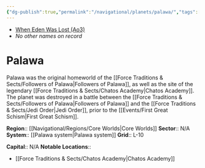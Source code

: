 ```yaml
---
{"dg-publish":true,"permalink":"/navigational/planets/palawa/","tags":["map","planet","core"],"noteIcon":"saber1"}
---
```


- [When Eden Was Lost (Ao3)](https://archiveofourown.org/works/19334440)
- *No other names on record*
# Palawa

Palawa was the original homeworld of the [[Force Traditions & Sects/Followers of Palawa\|Followers of Palawa]], as well as the site of the legendary [[Force Traditions & Sects/Chatos Academy\|Chatos Academy]]. The planet was destroyed in a battle between the [[Force Traditions & Sects/Followers of Palawa\|Followers of Palawa]] and the [[Force Traditions & Sects/Jedi Order\|Jedi Order]], prior to the [[Events/First Great Schism\|First Great Schism]]. 

**Region**::  [[Navigational/Regions/Core Worlds\|Core Worlds]]
**Sector**::  N/A
**System**::  [[Palawa system\|Palawa system]]
**Grid**::  L-10

**Capital**::  N/A
**Notable Locations**::
- [[Force Traditions & Sects/Chatos Academy\|Chatos Academy]]
